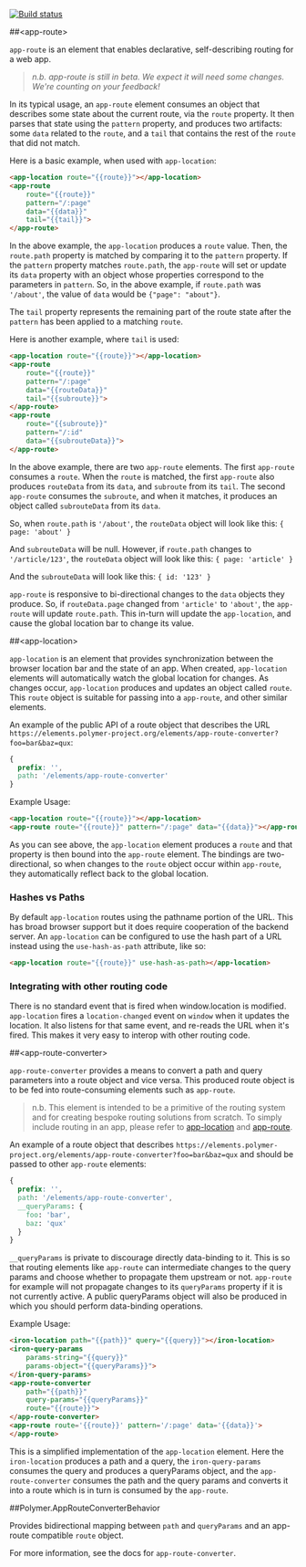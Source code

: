 
<!---

This README is automatically generated from the comments in these files:
app-location.html  app-route-converter-behavior.html  app-route-converter.html  app-route.html

Edit those files, and our readme bot will duplicate them over here!
Edit this file, and the bot will squash your changes :)

The bot does some handling of markdown. Please file a bug if it does the wrong
thing! https://github.com/PolymerLabs/tedium/issues

-->

[![Build status](https://travis-ci.org/PolymerElements/app-route.svg?branch=master)](https://travis-ci.org/PolymerElements/app-route)


##&lt;app-route&gt;

`app-route` is an element that enables declarative, self-describing routing
for a web app.

> *n.b. app-route is still in beta. We expect it will need some changes. We're counting on your feedback!*

In its typical usage, an `app-route` element consumes an object that describes
some state about the current route, via the `route` property. It then parses
that state using the `pattern` property, and produces two artifacts: some `data`
related to the `route`, and a `tail` that contains the rest of the `route` that
did not match.

Here is a basic example, when used with `app-location`:

```html
<app-location route="{{route}}"></app-location>
<app-route
    route="{{route}}"
    pattern="/:page"
    data="{{data}}"
    tail="{{tail}}">
</app-route>
```

In the above example, the `app-location` produces a `route` value. Then, the
`route.path` property is matched by comparing it to the `pattern` property. If
the `pattern` property matches `route.path`, the `app-route` will set or update
its `data` property with an object whose properties correspond to the parameters
in `pattern`. So, in the above example, if `route.path` was `'/about'`, the value
of `data` would be `{"page": "about"}`.

The `tail` property represents the remaining part of the route state after the
`pattern` has been applied to a matching `route`.

Here is another example, where `tail` is used:

```html
<app-location route="{{route}}"></app-location>
<app-route
    route="{{route}}"
    pattern="/:page"
    data="{{routeData}}"
    tail="{{subroute}}">
</app-route>
<app-route
    route="{{subroute}}"
    pattern="/:id"
    data="{{subrouteData}}">
</app-route>
```

In the above example, there are two `app-route` elements. The first
`app-route` consumes a `route`. When the `route` is matched, the first
`app-route` also produces `routeData` from its `data`, and `subroute` from
its `tail`. The second `app-route` consumes the `subroute`, and when it
matches, it produces an object called `subrouteData` from its `data`.

So, when `route.path` is `'/about'`, the `routeData` object will look like
this: `{ page: 'about' }`

And `subrouteData` will be null. However, if `route.path` changes to
`'/article/123'`, the `routeData` object will look like this:
`{ page: 'article' }`

And the `subrouteData` will look like this: `{ id: '123' }`

`app-route` is responsive to bi-directional changes to the `data` objects
they produce. So, if `routeData.page` changed from `'article'` to `'about'`,
the `app-route` will update `route.path`. This in-turn will update the
`app-location`, and cause the global location bar to change its value.



##&lt;app-location&gt;

`app-location` is an element that provides synchronization between the
browser location bar and the state of an app. When created, `app-location`
elements will automatically watch the global location for changes. As changes
occur, `app-location` produces and updates an object called `route`. This
`route` object is suitable for passing into a `app-route`, and other similar
elements.

An example of the public API of a route object that describes the URL
`https://elements.polymer-project.org/elements/app-route-converter?foo=bar&baz=qux`:

```css
{
  prefix: '',
  path: '/elements/app-route-converter'
}
```

Example Usage:

```html
<app-location route="{{route}}"></app-location>
<app-route route="{{route}}" pattern="/:page" data="{{data}}"></app-route>
```

As you can see above, the `app-location` element produces a `route` and that
property is then bound into the `app-route` element. The bindings are two-
directional, so when changes to the `route` object occur within `app-route`,
they automatically reflect back to the global location.

### Hashes vs Paths

By default `app-location` routes using the pathname portion of the URL. This has
broad browser support but it does require cooperation of the backend server. An
`app-location` can be configured to use the hash part of a URL instead using
the `use-hash-as-path` attribute, like so:

```html
<app-location route="{{route}}" use-hash-as-path></app-location>
```

### Integrating with other routing code

There is no standard event that is fired when window.location is modified.
`app-location` fires a `location-changed` event on `window` when it updates the
location. It also listens for that same event, and re-reads the URL when it's
fired. This makes it very easy to interop with other routing code.



##&lt;app-route-converter&gt;

`app-route-converter` provides a means to convert a path and query
parameters into a route object and vice versa. This produced route object
is to be fed into route-consuming elements such as `app-route`.

> n.b. This element is intended to be a primitive of the routing system and for
creating bespoke routing solutions from scratch. To simply include routing in
an app, please refer to [app-location](https://github.com/PolymerElements/app-route/blob/master/app-location.html)
and [app-route](https://github.com/PolymerElements/app-route/blob/master/app-route.html).

An example of a route object that describes
`https://elements.polymer-project.org/elements/app-route-converter?foo=bar&baz=qux`
and should be passed to other `app-route` elements:

```css
{
  prefix: '',
  path: '/elements/app-route-converter',
  __queryParams: {
    foo: 'bar',
    baz: 'qux'
  }
}
```

`__queryParams` is private to discourage directly data-binding to it. This is so
that routing elements like `app-route` can intermediate changes to the query
params and choose whether to propagate them upstream or not. `app-route` for
example will not propagate changes to its `queryParams` property if it is not
currently active. A public queryParams object will also be produced in which you
should perform data-binding operations.

Example Usage:

```html
<iron-location path="{{path}}" query="{{query}}"></iron-location>
<iron-query-params
    params-string="{{query}}"
    params-object="{{queryParams}}">
</iron-query-params>
<app-route-converter
    path="{{path}}"
    query-params="{{queryParams}}"
    route="{{route}}">
</app-route-converter>
<app-route route='{{route}}' pattern='/:page' data='{{data}}'>
</app-route>
```

This is a simplified implementation of the `app-location` element. Here the
`iron-location` produces a path and a query, the `iron-query-params` consumes
the query and produces a queryParams object, and the `app-route-converter`
consumes the path and the query params and converts it into a route which is in
turn is consumed by the `app-route`.



##Polymer.AppRouteConverterBehavior

Provides bidirectional mapping between `path` and `queryParams` and an
app-route compatible `route` object.

For more information, see the docs for `app-route-converter`.


